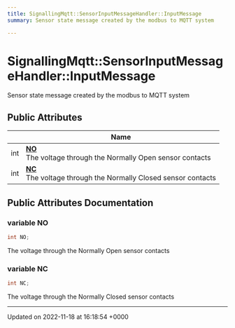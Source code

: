 ```yaml
---
title: SignallingMqtt::SensorInputMessageHandler::InputMessage
summary: Sensor state message created by the modbus to MQTT system 

---
```


# SignallingMqtt::SensorInputMessageHandler::InputMessage



Sensor state message created by the modbus to MQTT system 

## Public Attributes

|                | Name           |
| -------------- | -------------- |
| int | **[NO](/SignallingSystem-doc/mainsystem/Classes/classSignallingMqtt_1_1SensorInputMessageHandler_1_1InputMessage/#variable-no)** <br>The voltage through the Normally Open sensor contacts  |
| int | **[NC](/SignallingSystem-doc/mainsystem/Classes/classSignallingMqtt_1_1SensorInputMessageHandler_1_1InputMessage/#variable-nc)** <br>The voltage through the Normally Closed sensor contacts  |

## Public Attributes Documentation

### variable NO

```csharp
int NO;
```

The voltage through the Normally Open sensor contacts 

### variable NC

```csharp
int NC;
```

The voltage through the Normally Closed sensor contacts 

-------------------------------

Updated on 2022-11-18 at 16:18:54 +0000